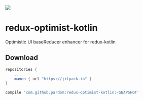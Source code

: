 [![](https://jitpack.io/v/pardom/redux-optimist-kotlin.svg)](https://jitpack.io/#pardom/redux-optimist-kotlin)

# redux-optimist-kotlin
Optimistic UI baseReducer enhancer for redux-kotlin

Download
--------

```groovy
repositories {
	...
	maven { url "https://jitpack.io" }
}
```

```groovy
compile 'com.github.pardom:redux-optimist-kotlin:-SNAPSHOT'
```

